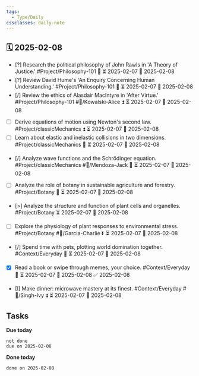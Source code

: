```yaml
---
tags:
  - Type/Daily
cssclasses: daily-note
---
```


## 🗓️ 2025-02-08

- [?] Research the political philosophy of John Rawls in 'A Theory of Justice.' #Project/Philosophy-101 🔽 ⏳ 2025-02-07 📅 2025-02-08
- [?] Review David Hume's 'An Enquiry Concerning Human Understanding.' #Project/Philosophy-101 🔽 ⏳ 2025-02-07 📅 2025-02-08
- [/] Review the ethics of Alasdair MacIntyre in 'After Virtue.' #Project/Philosophy-101 #👤/Kowalski-Alice ⏫ ⏳ 2025-02-07 📅 2025-02-08
- [ ] Derive equations of motion using Newton's second law. #Project/classicMechanics ⏫ ⏳ 2025-02-07 📅 2025-02-08
- [ ] Learn about elastic and inelastic collisions in two dimensions. #Project/classicMechanics 🔽 ⏳ 2025-02-07 📅 2025-02-08
- [/] Analyze wave functions and the Schrödinger equation. #Project/classicMechanics #👤/Mendoza-Jack 🔽 ⏳ 2025-02-07 📅 2025-02-08
- [ ] Analyze the role of botany in sustainable agriculture and forestry. #Project/Botany 🔺 ⏳ 2025-02-07 📅 2025-02-08
- [>] Analyze the structure and function of plant cells and organelles. #Project/Botany ⏳ 2025-02-07 📅 2025-02-08
- [ ] Explore the physiology of plant responses to environmental stress. #Project/Botany #👤/Garcia-Charlie ⏬ ⏳ 2025-02-07 📅 2025-02-08
- [/] Spend time with pets, plotting world domination together. #Context/Everyday 🔺 ⏳ 2025-02-07 📅 2025-02-08
- [x] Read a book or swipe through memes, your choice. #Context/Everyday 🔼 ⏳ 2025-02-07 📅 2025-02-08 ✅ 2025-02-08
- [I] Make dinner: microwave mastery at its finest. #Context/Everyday #👤/Singh-Ivy ⏫ ⏳ 2025-02-07 📅 2025-02-08

## Tasks

**Due today**

```tasks
not done
due on 2025-02-08
```

**Done today**

```tasks
done on 2025-02-08
```
            